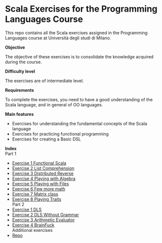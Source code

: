 # Scala Exercises for the Programming Languages Course                                                                     
                                                                                                                           
This repo contains all the Scala exercises assigned in the Programming Languages course at Università degli studi di Milano.
                                                                                                                           
**Objective**                                                                                                              
                                                                                                                                           
The objective of these exercises is to consolidate the knowledge acquired during the course.                                               
                                                                                                                                           
**Difficulty level**                                                                                                                       
                                                                                                                                           
The exercises are of intermediate level.                                                                                                   
                                                                                                                                           
**Requirements**                                                                                                                           
                                                                                                                                           
To complete the exercises, you need to have a good understanding of the Scala language, and in general of OO languages.                    
                                                                                                                                            
**Main features**                                                                                                                            
                                                                                                                                              
* Exercises for understanding the fundamental concepts of the Scala language                                                                  
* Exercises for practicing functional programming                                                                                             
* Exercises for creating a Basic DSL                                                                                                          
                                                                                                                                              
**Index**                                                                                                                                     
Part 1                                                                                                                                        
* [Exercise 1 Functional Scala](Prima_esercitazione/1Functional_scala)                                                                     
* [Exercise 2 List Comprehension](Prima_esercitazione/2list_comprehension)                                                                        
* [Exercise 3 Distributed Reverse](Prima_esercitazione/3distributed_reverse)                                                           
* [Exercise 4 Playing with Algebra](Prima_esercitazione/4playing_with_algebra)                                                                                                   
* [Exercise 5 Playing with Files](Prima_esercitazione/5playing_with_files)                                                                                                       
* [Exercise 6 Few more math](Prima_esercitazione/6few_more_math)                                                                                                                 
* [Exercise 7 Matrix class](Prima_esercitazione/7matrix_class)                                                                                                                   
* [Exercise 8 Playing Traits](Prima_esercitazione/8PlayingTraits)                                                                                                                
Part 2                                                                                                                                                                           
* [Exercise 1 DLS](Seconda_esercitazione/1DSL)                                                                                                                                   
* [Exercise 2 DLS Without Grammar](Seconda_esercitazione/2WithoutGrammar)                                                                                                        
* [Exercise 3 Arithmetic Evaluator](Seconda_esercitazione/3arithmetic_evaluator)                                                                                                 
* [Exercise 4 BrainFuck](esercizio2/README.md)                                                                                                                                   
Additional exercises                                                                                                                                                             
* [Repo](esercizio2/README.md)                                                                                                                                                   